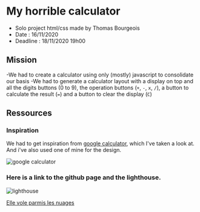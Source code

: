 # My horrible calculator

- Solo project html/css made by Thomas Bourgeois
- Date : 16/11/2020
- Deadline : 18/11/2020 19h00

## Mission 

-We had to create a calculator using only (mostly) javascript to consolidate our basis
-We had to generate a calculator layout with a display on top and all the digits buttons (0 to 9), the operation buttons (`+`, `-`, `x`, `/`), a button to calculate the result (`=`) and a button to clear the display (`C`)


## Ressources

### Inspiration

We had to get inspiration from [google calculator](https://www.google.com/search?q=calculator), which I've taken a look at. And i've also used one of mine for the design.

![google calculator](https://i.imgur.com/NGTyo2s.png)

### Here is a link to the github page and the lighthouse.

![lighthouse](https://i.imgur.com/N1AkQtm.png)

[Elle vole parmis les nuages](https://thomasbour.github.io/calculator/)

